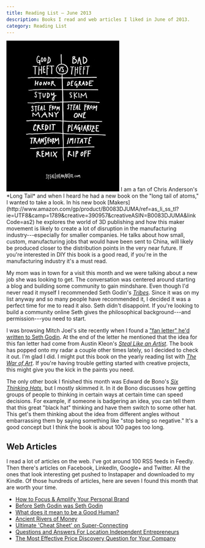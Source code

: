 ```yaml
---
title: Reading List — June 2013
description: Books I read and web articles I liked in June of 2013.
category: Reading List
---
```


<img class="pullright" src="/images/Steal-Like-An-Artist-Austin-Kleon.jpg" alt="steal like an artist book cover">
I am a fan of Chris Anderson's *Long Tail* and when I heard he had a new book on the "long tail of atoms," I wanted to take a look. In his new book [Makers](http://www.amazon.com/gp/product/B0083DJUMA/ref=as_li_ss_tl?ie=UTF8&camp=1789&creative=390957&creativeASIN=B0083DJUMA&linkCode=as2) he explores the world of 3D publishing and how this maker movement is likely to create a lot of disruption in the manufacturing industry---especially for smaller companies. He talks about how small, custom, manufacturing jobs that would have been sent to China, will likely be produced closer to the distribution points in the very near future. If you're interested in DIY this book is a good read, if you're in the manufacturing industry it's a must read.

My mom was in town for a visit this month and we were talking about a new job she was looking to get. The conversation was centered around starting a blog and building some community to gain mindshare. Even though I'd never read it myself I recommended Seth Godin's [*Tribes*](http://www.amazon.com/gp/product/B001FA0LAI/ref=as_li_ss_tl?ie=UTF8&camp=1789&creative=390957&creativeASIN=B001FA0LAI&linkCode=as2). Since it was on my list anyway and so many people have recommended it, I decided it was a perfect time for me to read it also. Seth didn't disappoint. If you're looking to build a community online Seth gives the philosophical background---and permission---you need to start.

I was browsing Mitch Joel's site recently when I found a ["fan letter" he'd written to Seth Godin](http://www.twistimage.com/blog/archives/dear-seth-godin/). At the end of the letter he mentioned that the idea for this fan letter had come from Austin Kleon's [*Steal Like an Artist*](http://www.amazon.com/gp/product/B0074QGGK6/ref=as_li_ss_tl?ie=UTF8&camp=1789&creative=390957&creativeASIN=B0074QGGK6&linkCode=as2). The book has popped onto my radar a couple other times lately, so I decided to check it out. I'm glad I did. I might put this book on the yearly reading list with [*The War of Art*](http://www.amazon.com/gp/product/B007A4SDCG/ref=as_li_ss_tl?ie=UTF8&camp=1789&creative=390957&creativeASIN=B007A4SDCG&linkCode=as2). If you're having trouble getting started with creative projects, this might give you the kick in the paints you need.

The only other book I finished this month was Edward de Bono's [*Six Thinking Hats*](http://www.amazon.com/gp/product/0316178314/ref=as_li_ss_tl?ie=UTF8&camp=1789&creative=390957&creativeASIN=0316178314&linkCode=as2), but I mostly skimmed it. In it de Bono discusses how getting groups of people to thinking in certain ways at certain time can speed decisions. For example, if someone is badgering an idea, you can tell them that this great "black hat" thinking and have them switch to some other hat. This get's them thinking about the idea from different angles without embarrassing them by saying something like "stop being so negative." It's a good concept but I think the book is about 100 pages too long.

## Web Articles

I read a lot of articles on the web. I've got around 100 RSS feeds in Feedly. Then there's articles on Facebook, LinkedIn, Google+ and Twitter. All the ones that look interesting get pushed to Instapaper and downloaded to my Kindle. Of those hundreds of articles, here are seven I found this month that are worth your time.

 - [How to Focus & Amplify Your Personal Brand](http://searchenginewatch.com/article/2271733/How-to-Focus-Amplify-Your-Personal-Brand)
 - [Before Seth Godin was Seth Godin](http://ailiangan.com/post/51934892087/before-seth-godin-was-seth-godin)
 - [What does it mean to be a Good Human?](http://jetsetcitizen.com/personal-development/good-human/)
 - [Ancient Rivers of Money](http://www.ribbonfarm.com/2010/11/05/ancient-rivers-of-money/)
 - [Ultimate 'Cheat Sheet' on Super-Connecting](http://www.linkedin.com/today/post/article/20130619133031-7668018-ultimate-cheat-sheet-on-super-connecting)
 - [Questions and Answers For Location Independent Entrepreneurs](http://www.tropicalmba.com/questions-and-answers-for-location-independent-entrepreneurs/)
 - [The Most Effective Price Discovery Question for Your Company](http://tomtunguz.com/price-discovery)
